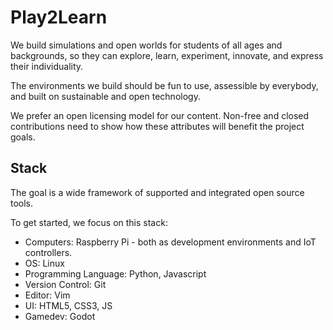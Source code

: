 # Play2Learn

We build simulations and open worlds for students of all ages and backgrounds,
so they can explore, learn, experiment, innovate, and express their
individuality.

The environments we build should be fun to use, assessible by everybody, and built on sustainable and open technology.

We prefer an open licensing model for our content. Non-free and closed contributions need to show how these attributes will benefit the project goals.


## Stack

The goal is a wide framework of supported and integrated open source tools.

To get started, we focus on this stack:

 * Computers: Raspberry Pi - both as development environments and IoT controllers.
 * OS: Linux 
 * Programming Language: Python, Javascript
 * Version Control: Git
 * Editor: Vim
 * UI: HTML5, CSS3, JS
 * Gamedev: Godot
